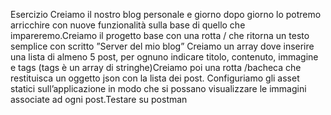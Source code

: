 Esercizio
Creiamo il nostro blog personale e giorno dopo giorno lo potremo arricchire con nuove funzionalità sulla base di quello che impareremo.Creiamo il progetto base con una rotta / che ritorna un testo semplice con scritto ”Server del mio blog”
Creiamo un array dove inserire una lista di almeno 5 post, per ognuno indicare titolo, contenuto, immagine e tags (tags è un array di stringhe)Creiamo poi una rotta /bacheca che restituisca un oggetto json con la lista dei post.
Configuriamo gli asset statici sull’applicazione in modo che si possano visualizzare le immagini associate ad ogni post.Testare su postman